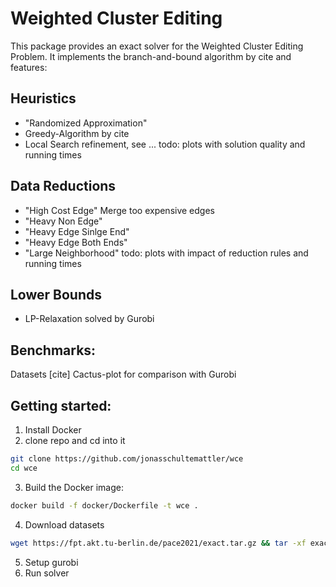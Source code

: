 # Weighted Cluster Editing

This package provides an exact solver for the Weighted Cluster Editing Problem.
It implements the branch-and-bound algorithm by cite and features:
## Heuristics
- "Randomized Approximation"
- Greedy-Algorithm by cite
- Local Search refinement, see ...
todo: plots with solution quality and running times

## Data Reductions
- "High Cost Edge" Merge too expensive edges
- "Heavy Non Edge" 
- "Heavy Edge Sinlge End" 
- "Heavy Edge Both Ends"
- "Large Neighborhood"
todo: plots with impact of reduction rules and running times

## Lower Bounds
- LP-Relaxation solved by Gurobi

## Benchmarks:
Datasets [cite]
Cactus-plot for comparison with Gurobi

## Getting started:
1. Install Docker
2. clone repo and cd into it
```bash
git clone https://github.com/jonasschultemattler/wce
cd wce
```
3. Build the Docker image:
```bash
docker build -f docker/Dockerfile -t wce .
```
4. Download datasets
```bash
wget https://fpt.akt.tu-berlin.de/pace2021/exact.tar.gz && tar -xf exact.tar.gz
```
5. Setup gurobi
6. Run solver

